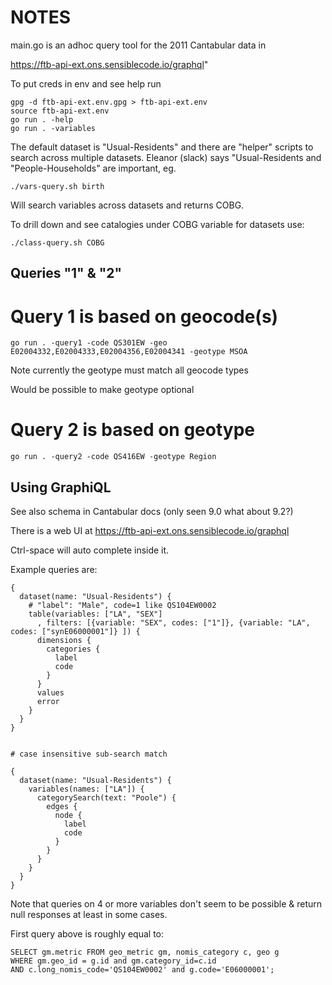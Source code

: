 # NOTES

main.go is an adhoc query tool for the 2011 Cantabular data in 

https://ftb-api-ext.ons.sensiblecode.io/graphql"

To put creds in env and see help run

```
gpg -d ftb-api-ext.env.gpg > ftb-api-ext.env
source ftb-api-ext.env
go run . -help
go run . -variables
```

The default dataset is "Usual-Residents" and there are "helper" scripts to
search across multiple datasets.  Eleanor (slack) says "Usual-Residents and
"People-Households" are important, eg.

```
./vars-query.sh birth   
```
Will search variables across datasets and returns COBG.

To drill down and see catalogies under COBG variable for datasets use:

```
./class-query.sh COBG
```

## Queries "1" & "2"

# Query 1 is based on geocode(s)

```
go run . -query1 -code QS301EW -geo E02004332,E02004333,E02004356,E02004341 -geotype MSOA
```
Note currently the geotype must match all geocode types

Would be possible to make geotype optional

# Query 2 is based on geotype

```
go run . -query2 -code QS416EW -geotype Region  
```

## Using GraphiQL

See also schema in Cantabular docs (only seen 9.0 what about 9.2?)

There is a web UI at https://ftb-api-ext.ons.sensiblecode.io/graphql

Ctrl-space will auto complete inside it.

Example queries are:


```
{
  dataset(name: "Usual-Residents") {
    # "label": "Male", code=1 like QS104EW0002
    table(variables: ["LA", "SEX"]
      , filters: [{variable: "SEX", codes: ["1"]}, {variable: "LA", codes: ["synE06000001"]} ]) {
      dimensions {
        categories {
          label
          code
        }
      }
      values
      error
    }
  }
}


# case insensitive sub-search match

{
  dataset(name: "Usual-Residents") {
    variables(names: ["LA"]) {
      categorySearch(text: "Poole") {
        edges {
          node {
            label
            code
          }
        }
      }
    }
  }
}

```

Note that queries on 4 or more variables don't seem to be possible & return
null responses at least in some cases.

First query above is roughly equal to:

```
SELECT gm.metric FROM geo_metric gm, nomis_category c, geo g
WHERE gm.geo_id = g.id and gm.category_id=c.id
AND c.long_nomis_code='QS104EW0002' and g.code='E06000001';

```
